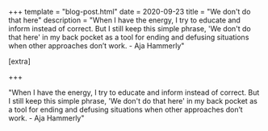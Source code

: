 +++
template = "blog-post.html"
date = 2020-09-23
title = "We don't do that here"
description = "When I have the energy, I try to educate and inform instead of correct. But I still keep this simple phrase, 'We don't do that here' in my back pocket as a tool for ending and defusing situations when other approaches don’t work. - Aja Hammerly" 

[extra]

+++

"When I have the energy, I try to educate and inform instead of correct. But I still keep this simple phrase, 'We don't do that here' in my back pocket as a tool for ending and defusing situations when other approaches don’t work. - Aja Hammerly"